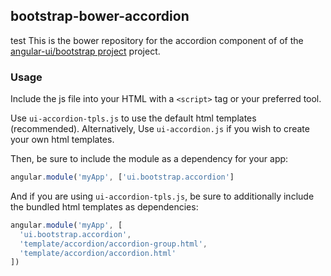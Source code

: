 
## bootstrap-bower-accordion

test
This is the bower repository for the accordion component of of the [angular-ui/bootstrap project](https://github.com/angular-ui/bootstrap) project.

### Usage

Include the js file into your HTML with a `<script>` tag or your preferred tool.

Use `ui-accordion-tpls.js` to use the default html templates (recommended). Alternatively, Use `ui-accordion.js` if you wish to create your own html templates.

Then, be sure to include the module as a dependency for your app:
```js
angular.module('myApp', ['ui.bootstrap.accordion']
```



And if you are using `ui-accordion-tpls.js`, be sure to additionally include the bundled html templates as dependencies:
```js
angular.module('myApp', [
  'ui.bootstrap.accordion',
  'template/accordion/accordion-group.html',
  'template/accordion/accordion.html'
])
```

